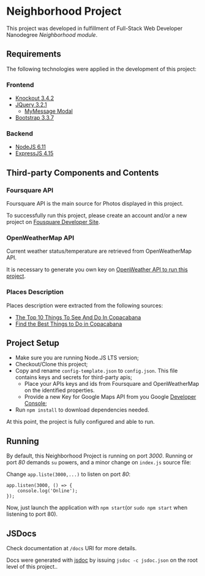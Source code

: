 # Neighborhood Project

This project was developed in fulfillment of Full-Stack Web Developer Nanodegree *Neighborhood module*.

## Requirements

The following technologies were applied in the development of this project:


### Frontend
* [Knockout 3.4.2](http://knockoutjs.com/downloads/index.html)
* [JQuery 3.2.1](https://jquery.com/download/)
    * [MyMessage Modal](http://www.jqueryscript.net/other/Android-Toast-Plugin-For-jQuery-myMessage.html)
* [Bootstrap 3.3.7](http://getbootstrap.com/getting-started/#download)

### Backend
* [NodeJS 6.11](https://nodejs.org/en/download/)
* [ExpressJS 4.15](http://expressjs.com/)

## Third-party Components and Contents

### Foursquare API

Foursquare API is the main source for Photos displayed in this project.

To successfully run this project, please create an account and/or a new project on [Fousquare Developer Site](https://developer.foursquare.com/).

### OpenWeatherMap API

Current weather status/temperature are retrieved from OpenWeatherMap API.

It is necessary to generate you own key on [OpenWeather API to run this project](https://openweathermap.org/api).

### Places Description

Places description were extracted from the following sources:

* [The Top 10 Things To See And Do In Copacabana](https://theculturetrip.com/south-america/brazil/articles/the-top-10-things-to-do-and-see-in-copacabana/)
* [Find the Best Things to Do in Copacabana](http://www.10best.com/destinations/brazil/rio-de-janeiro/copacabana/)

## Project Setup

* Make sure you are running Node.JS LTS version;
* Checkout/Clone this project;
* Copy and rename `config-template.json` to `config.json`. This file contains keys and secrets for third-party apis;
    * Place your APIs keys and ids from Foursquare and OpenWeatherMap on the identified properties.
    * Provide a new Key for Google Maps API from you Google [Developer Console](https://console.developers.google.com);
* Run `npm install` to download dependencies needed.

At this point, the project is fully configured and able to run.

## Running

By default, this Neighborhood Project is running on port *3000*. Running or port *80* demands `su` powers, and a minor change on `index.js` source file:

Change `app.liste(3000,...)` to listen on port *80*:
```
app.listen(3000, () => {
    console.log('Online');
});
```

Now, just launch the application with `npm start`(or `sudo npm start` when listening to port 80).

## JSDocs

Check documentation at `/docs` URI for more details.

Docs were generated with [jsdoc](http://usejsdoc.org/) by issuing `jsdoc -c jsdoc.json` on the root level of this project..